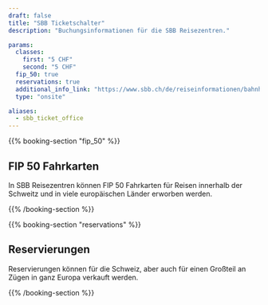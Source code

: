```yaml
---
draft: false
title: "SBB Ticketschalter"
description: "Buchungsinformationen für die SBB Reisezentren."

params:
  classes:
    first: "5 CHF"
    second: "5 CHF"
  fip_50: true
  reservations: true
  additional_info_link: "https://www.sbb.ch/de/reiseinformationen/bahnhoefe/services-bahnhof.html"
  type: "onsite"

aliases:
  - sbb_ticket_office
---
```


{{% booking-section "fip_50" %}}

## FIP 50 Fahrkarten

In SBB Reisezentren können FIP 50 Fahrkarten für Reisen innerhalb der Schweitz und in viele europäischen Länder erworben werden.

{{% /booking-section %}}

{{% booking-section "reservations" %}}

## Reservierungen

Reservierungen können für die Schweiz, aber auch für einen Großteil an Zügen in ganz Europa verkauft werden.

{{% /booking-section %}}
